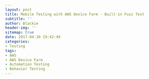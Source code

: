 ```yaml
---
layout: post
title: Mobile Testing with AWS Device Farm - Built-in Fuzz Test
subtitle: ''
author: Blackie
header-img: ''
sitemap: true
date: 2017-04-30 19:42:49
categories:
- Testing
tags:
- AWS
- AWS Device Farm
- Automation Testing
- Behavior Testing
---
```


<!-- More -->